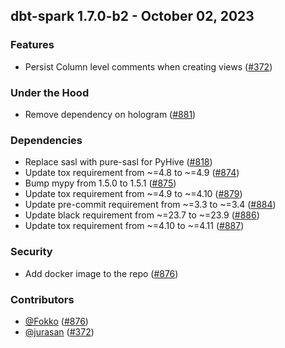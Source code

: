 ## dbt-spark 1.7.0-b2 - October 02, 2023

### Features

- Persist Column level comments when creating views ([#372](https://github.com/dbt-labs/dbt-spark/issues/372))

### Under the Hood

- Remove dependency on hologram ([#881](https://github.com/dbt-labs/dbt-spark/issues/881))

### Dependencies

- Replace sasl with pure-sasl for PyHive ([#818](https://github.com/dbt-labs/dbt-spark/pull/818))
- Update tox requirement from ~=4.8 to ~=4.9 ([#874](https://github.com/dbt-labs/dbt-spark/pull/874))
- Bump mypy from 1.5.0 to 1.5.1 ([#875](https://github.com/dbt-labs/dbt-spark/pull/875))
- Update tox requirement from ~=4.9 to ~=4.10 ([#879](https://github.com/dbt-labs/dbt-spark/pull/879))
- Update pre-commit requirement from ~=3.3 to ~=3.4 ([#884](https://github.com/dbt-labs/dbt-spark/pull/884))
- Update black requirement from ~=23.7 to ~=23.9 ([#886](https://github.com/dbt-labs/dbt-spark/pull/886))
- Update tox requirement from ~=4.10 to ~=4.11 ([#887](https://github.com/dbt-labs/dbt-spark/pull/887))

### Security

- Add docker image to the repo ([#876](https://github.com/dbt-labs/dbt-spark/pull/876))

### Contributors
- [@Fokko](https://github.com/Fokko) ([#876](https://github.com/dbt-labs/dbt-spark/pull/876))
- [@jurasan](https://github.com/jurasan) ([#372](https://github.com/dbt-labs/dbt-spark/issues/372))
